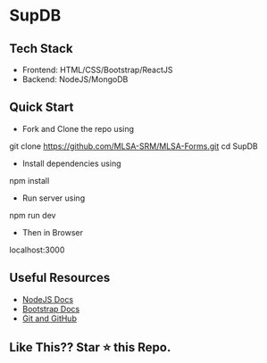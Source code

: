 # SupDB


## Tech Stack
- Frontend: HTML/CSS/Bootstrap/ReactJS
- Backend: NodeJS/MongoDB

## Quick Start

- Fork and Clone the repo using

git clone https://github.com/MLSA-SRM/MLSA-Forms.git
cd SupDB

- Install dependencies using

npm install

- Run server using

npm run dev

- Then in Browser

localhost:3000

## Useful Resources

- [NodeJS Docs](https://nodejs.org/docs/latest-v12.x/api/)
- [Bootstrap Docs](https://getbootstrap.com/docs/4.5/getting-started/introduction/)
- [Git and GitHub](https://www.digitalocean.com/community/tutorials/how-to-use-git-a-reference-guide)

## Like This?? Star ⭐ this Repo.
